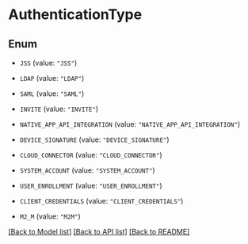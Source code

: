 # AuthenticationType

## Enum


* `JSS` (value: `"JSS"`)

* `LDAP` (value: `"LDAP"`)

* `SAML` (value: `"SAML"`)

* `INVITE` (value: `"INVITE"`)

* `NATIVE_APP_API_INTEGRATION` (value: `"NATIVE_APP_API_INTEGRATION"`)

* `DEVICE_SIGNATURE` (value: `"DEVICE_SIGNATURE"`)

* `CLOUD_CONNECTOR` (value: `"CLOUD_CONNECTOR"`)

* `SYSTEM_ACCOUNT` (value: `"SYSTEM_ACCOUNT"`)

* `USER_ENROLLMENT` (value: `"USER_ENROLLMENT"`)

* `CLIENT_CREDENTIALS` (value: `"CLIENT_CREDENTIALS"`)

* `M2_M` (value: `"M2M"`)


[[Back to Model list]](../README.md#documentation-for-models) [[Back to API list]](../README.md#documentation-for-api-endpoints) [[Back to README]](../README.md)


